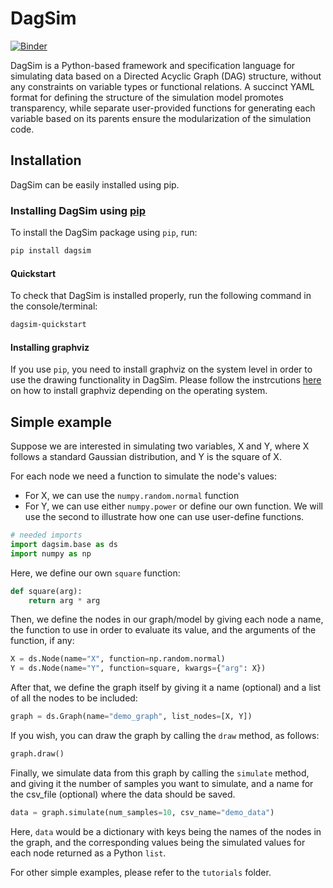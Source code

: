# DagSim

[![Binder](https://mybinder.org/badge_logo.svg)](https://mybinder.org/v2/gh/uio-bmi/dagsim/main?labpath=tutorials%2Fhello_world.ipynb)

DagSim is a Python-based framework and specification language for simulating data based on a Directed Acyclic Graph (DAG)
structure, without any constraints on variable types or functional relations. A succinct YAML format for
defining the structure of the simulation model promotes transparency, while separate user-provided functions for
generating each variable based on its parents ensure the modularization of the simulation code.

## Installation

DagSim can be easily installed using pip.

### Installing DagSim using [pip](https://pypi.org/project/dagsim/)

To install the DagSim package using `pip`, run:

```bash
pip install dagsim
```

#### Quickstart

To check that DagSim is installed properly, run the following command in the console/terminal:

```bash
dagsim-quickstart
```

#### Installing graphviz

If you use `pip`, you need to install graphviz on the system level in order to use the drawing functionality in DagSim.
Please follow the instrcutions [here](https://graphviz.org/download/) on how to install graphviz depending on the
operating system.


[//]: # (### Installing DagSim using conda)

[//]: # (To install the DagSim package using `conda`, run:)

[//]: # (```bash)

[//]: # (conda install dagsim)

[//]: # (```)

[//]: # (With `conda`, graphviz is automatically installed, both, as a python package and at the system level.)

## Simple example

Suppose we are interested in simulating two variables, X and Y, where X follows a standard Gaussian distribution, and Y
is the square of X.

For each node we need a function to simulate the node's values:

- For X, we can use the `numpy.random.normal` function
- For Y, we can use either `numpy.power` or define our own function. We will use the second to illustrate how one can use
  user-define functions.

```python
# needed imports
import dagsim.base as ds
import numpy as np
```

Here, we define our own `square` function:

```python
def square(arg):
    return arg * arg
```

Then, we define the nodes in our graph/model by giving each node a name, the function to use in order to evaluate its
value, and the arguments of the function, if any:

```python
X = ds.Node(name="X", function=np.random.normal)
Y = ds.Node(name="Y", function=square, kwargs={"arg": X})
```

After that, we define the graph itself by giving it a name (optional) and a list of all the nodes to be included:

```python
graph = ds.Graph(name="demo_graph", list_nodes=[X, Y])
```

If you wish, you can draw the graph by calling the `draw` method, as follows:

```python
graph.draw()
```

Finally, we simulate data from this graph by calling the `simulate` method, and giving it the number of samples you
want to simulate, and a name for the csv_file (optional) where the data should be saved.

```python
data = graph.simulate(num_samples=10, csv_name="demo_data")
```

Here, `data` would be a dictionary with keys being the names of the nodes in the graph, and the corresponding values
being the simulated values for each node returned as a Python `list`.

For other simple examples, please refer to the `tutorials` folder.